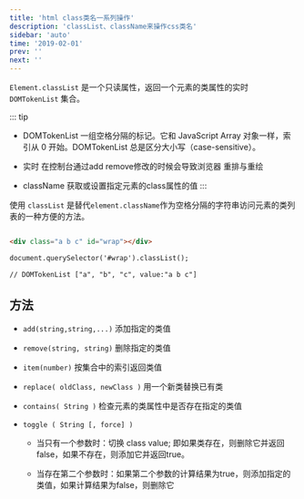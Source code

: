 ```yaml
---
title: 'html class类名一系列操作'
description: 'classList、className来操作css类名'
sidebar: 'auto'
time: '2019-02-01'
prev: ''
next: ''
---
```



`Element.classList` 是一个只读属性，返回一个元素的类属性的实时`DOMTokenList` 集合。

::: tip
+ DOMTokenList 一组空格分隔的标记。它和 JavaScript Array 对象一样，索引从 0 开始。DOMTokenList 总是区分大小写（case-sensitive）。

+ 实时 在控制台通过add  remove修改的时候会导致浏览器 重排与重绘

+ className 获取或设置指定元素的class属性的值
:::


使用 `classList` 是替代`element.className`作为空格分隔的字符串访问元素的类列表的一种方便的方法。

``` html

<div class="a b c" id="wrap"></div>

document.querySelector('#wrap').classList();

// DOMTokenList ["a", "b", "c", value:"a b c"]
```

## 方法

+ `add(string,string,...)` 添加指定的类值

+ `remove(string, string)` 删除指定的类值

+ `item(number)` 按集合中的索引返回类值

+ `replace( oldClass, newClass )`  用一个新类替换已有类

+ `contains( String )` 检查元素的类属性中是否存在指定的类值

+ `toggle ( String [, force] )` 

	- 当只有一个参数时：切换 class value; 即如果类存在，则删除它并返回false，如果不存在，则添加它并返回true。
	
	- 当存在第二个参数时：如果第二个参数的计算结果为true，则添加指定的类值，如果计算结果为false，则删除它	